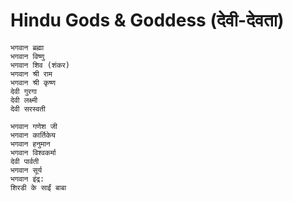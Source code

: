 
# Hindu Gods & Goddess (देवी-देवता)
```
भगवान ब्रह्मा
भगवान विष्णु
भगवान शिव (शंकर)
भगवान श्री राम
भगवान श्री कृष्ण
देवी गुरगा
देवी लक्ष्मी
देवी सरस्वती
```

```
भगवान गणेश जी
भगवान कार्तिकेय
भगवान हनुमान
भगवान विश्वकर्मा
देवी पार्वती
भगवान सूर्य
भगवान इंद्र:
शिरडी के साईं बाबा
```
